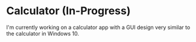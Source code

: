 # Calculator (In-Progress)

I'm currently working on a calculator app with a GUI design very similar to the calculator in Windows 10.
